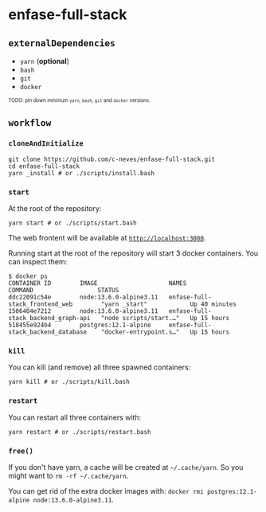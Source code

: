 # enfase-full-stack

## `externalDependencies`

- `yarn` (**optional**)
- `bash`
- `git`
- `docker`

<sub><sup>TODO: pin down minimum `yarn`, `bash`, `git` and `docker` versions.</sup></sub>

## `workflow`

### `cloneAndInitialize`

```{bash}
git clone https://github.com/c-neves/enfase-full-stack.git
cd enfase-full-stack
yarn _install # or ./scripts/install.bash
```

### `start`

At the root of the repository:

```{bash}
yarn start # or ./scripts/start.bash
```

The web frontent will be available at [`http://localhost:3000`](http://localhost:3000).

Running start at the root of the repository will start 3 docker containers. You can inspect them:

```{bash}
$ docker ps
CONTAINER ID        IMAGE                    NAMES                                 COMMAND                  STATUS
ddc22091c54e        node:13.6.0-alpine3.11   enfase-full-stack_frontend_web        "yarn _start"            Up 40 minutes
1506404e7212        node:13.6.0-alpine3.11   enfase-full-stack_backend_graph-api   "node scripts/start.…"   Up 15 hours
518455e924b4        postgres:12.1-alpine     enfase-full-stack_backend_database    "docker-entrypoint.s…"   Up 15 hours
```

### `kill`

You can kill (and remove) all three spawned containers:

```{bash}
yarn kill # or ./scripts/kill.bash
```

### `restart`

You can restart all three containers with:

```{bash}
yarn restart # or ./scripts/restart.bash
```

### `free()`

If you don't have yarn, a cache will be created at `~/.cache/yarn`. So you might want to `rm -rf ~/.cache/yarn`.

You can get rid of the extra docker images with: `docker rmi postgres:12.1-alpine node:13.6.0-alpine3.11`.
